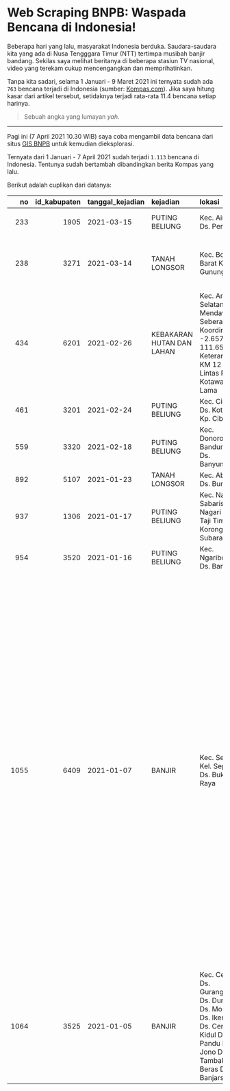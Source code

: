 Web Scraping BNPB: Waspada Bencana di Indonesia!
================

Beberapa hari yang lalu, masyarakat Indonesia berduka. Saudara-saudara
kita yang ada di Nusa Tengggara Timur (NTT) tertimpa musibah banjir
bandang. Sekilas saya melihat beritanya di beberapa stasiun TV nasional,
video yang terekam cukup mencengangkan dan memprihatinkan.

Tanpa kita sadari, selama 1 Januari - 9 Maret 2021 ini ternyata sudah
ada `763` bencana terjadi di Indonesia (sumber:
[Kompas.com](https://www.kompas.com/tren/read/2021/03/10/203500465/data-terbaru-bnpb--763-bencana-terjadi-sepanjang-2021?page=all)).
Jika saya hitung kasar dari artikel tersebut, setidaknya terjadi
rata-rata 11.4 bencana setiap harinya.

> Sebuah angka yang lumayan *yah*.

------------------------------------------------------------------------

Pagi ini (7 April 2021 10.30 WIB) saya coba mengambil data bencana dari
situs [GIS BNPB](https://gis.bnpb.go.id/) untuk kemudian dieksplorasi.

Ternyata dari 1 Januari - 7 April 2021 sudah terjadi `1.113` bencana di
Indonesia. Tentunya sudah bertambah dibandingkan berita Kompas yang
lalu.

Berikut adalah cuplikan dari datanya:

|   no | id\_kabupaten | tanggal\_kejadian | kejadian                  | lokasi                                                                                                                              | kabupaten | provinsi                  | kronologi | penyebab                                                                                                                                                                                                                                                                                                                                                                                                                                                                                                                          | meninggal | hilang | terluka | rumah\_rusak | fasum\_rusak |
|-----:|--------------:|:------------------|:--------------------------|:------------------------------------------------------------------------------------------------------------------------------------|:----------|:--------------------------|:----------|:----------------------------------------------------------------------------------------------------------------------------------------------------------------------------------------------------------------------------------------------------------------------------------------------------------------------------------------------------------------------------------------------------------------------------------------------------------------------------------------------------------------------------------|----------:|-------:|--------:|-------------:|-------------:|
|  233 |          1905 | 2021-03-15        | PUTING BELIUNG            | Kec. Airgegas Ds. Pergam                                                                                                            | NA        | KEPULAUAN BANGKA BELITUNG | NA        | • Hujan deras disertai angin kencang                                                                                                                                                                                                                                                                                                                                                                                                                                                                                              |         0 |      0 |       0 |           31 |            0 |
|  238 |          3271 | 2021-03-14        | TANAH LONGSOR             | Kec. Bogor Barat Kel. Gunung Batu                                                                                                   | NA        | JAWA BARAT                | NA        | • Hujan dengan intensitas tinggi disertai struktur tanah yang labil                                                                                                                                                                                                                                                                                                                                                                                                                                                               |         0 |      0 |       0 |            0 |            0 |
|  434 |          6201 | 2021-02-26        | KEBAKARAN HUTAN DAN LAHAN | Kec. Arut Selatan Ds. Mendawai Seberang Koordinat : S. -2.6570 E. 111.6551 Keterangan : KM 12 Jalan Lintas Pbun-Kotawaringin Lama   | NA        | KALIMANTAN TENGAH         | NA        | • Adanya laporan dari masyarakat terkait kebakaran lahan pada Hari Jumat, 26 Februari 2021 Pkl 13.00 WIB                                                                                                                                                                                                                                                                                                                                                                                                                          |         0 |      0 |       0 |            0 |            0 |
|  461 |          3201 | 2021-02-24        | PUTING BELIUNG            | Kec. Ciomas Ds. Kota Batu Kp. Cibogel                                                                                               | NA        | JAWA BARAT                | NA        | •Akibat hujan disertai angin kencang                                                                                                                                                                                                                                                                                                                                                                                                                                                                                              |         0 |      0 |       0 |            1 |            0 |
|  559 |          3320 | 2021-02-18        | PUTING BELIUNG            | Kec. Donorojo Ds. Bandungharjo Ds. Banyumanis                                                                                       | NA        | JAWA TENGAH               | NA        | • Akibat hujan deras disertai angin kencang                                                                                                                                                                                                                                                                                                                                                                                                                                                                                       |         0 |      0 |       0 |            8 |            0 |
|  892 |          5107 | 2021-01-23        | TANAH LONGSOR             | Kec. Abang Ds. Bunutan                                                                                                              | NA        | BALI                      | NA        | • Akibat hujan deras.                                                                                                                                                                                                                                                                                                                                                                                                                                                                                                             |         0 |      0 |       0 |            0 |            0 |
|  937 |          1306 | 2021-01-17        | PUTING BELIUNG            | Kec. Nan Sabaris Nagari Kurai Taji Timur Korong Subarang                                                                            | NA        | SUMATERA BARAT            | NA        | • Akibat angin yang sangat kencang                                                                                                                                                                                                                                                                                                                                                                                                                                                                                                |         0 |      0 |       1 |            1 |            0 |
|  954 |          3520 | 2021-01-16        | PUTING BELIUNG            | Kec. Ngariboyo Ds. Banjarejo                                                                                                        | NA        | JAWA TIMUR                | NA        | • Angin puting beliung                                                                                                                                                                                                                                                                                                                                                                                                                                                                                                            |         0 |      0 |       0 |            6 |            0 |
| 1055 |          6409 | 2021-01-07        | BANJIR                    | Kec. Sepaku Kel. Sepaku Ds. Bukit Raya                                                                                              | NA        | KALIMANTAN TIMUR          | NA        | • Hujan dengan intensitas tinggi pada hari Kamis 07 Desember 2021, pkl. 14:00 WITA hingga pukul 18.00 WITA membuat air sungai mulai meluap disertai dengan kondisi pasang air laut yang tinggi • Kondisi sungai yang mengalami pendangkalan dan penyempitan sehingga mengakibatkan air meluap • Penyumbatan saluran drainase sehingga mengakibatkan arus air tidak lancar • Saluran air yang terlalu sempit sehingga mengakibatkan air meluap • Terjadi penurunan gorong-gorong drainase yang mengakibatkan arus air tidak lancar |         0 |      0 |       0 |            0 |            0 |
| 1064 |          3525 | 2021-01-05        | BANJIR                    | Kec. Cerme Ds. Guranganyar Ds. Dungus Ds. Morowudi Ds. Iker-iker Ds. Cerme Kidul Ds. Pandu Ds. Jono Ds. Tambak Beras Ds. Banjarsari | NA        | JAWA TIMUR                | NA        | •Akibat hujan dengan intensitas tinggi.                                                                                                                                                                                                                                                                                                                                                                                                                                                                                           |         0 |      0 |       0 |            0 |            0 |
